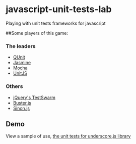 javascript-unit-tests-lab
=========================

Playing with unit tests frameworks for javascript

##Some players of this game:

### The leaders
- [QUnit](http://qunitjs.com/)
- [Jasmine](http://jasmine.github.io/)
- [Mocha](http://visionmedia.github.io/mocha/)
- [UnitJS](http://unitjs.com/)

### Others
- [jQuery's TestSwarm](http://swarm.jquery.org/)
- [Buster.js](busterjs.org)
- [Sinon.js](http://sinonjs.org/)

## Demo
View a sample of use, [the unit tests for underscore.js library](http://underscorejs.org/test/)
